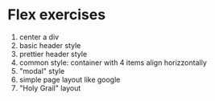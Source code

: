 # Flex exercises
01. center a div
02. basic header style
03. prettier header style
04. common style: container with 4 items align horizzontally
05. "modal" style
06. simple page layout like google
07. "Holy Grail" layout